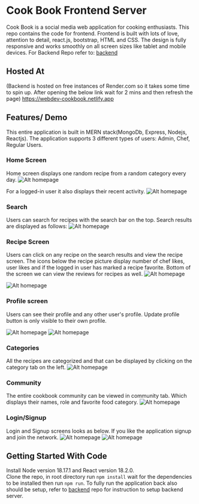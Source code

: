 # Cook Book Frontend Server

Cook Book is a social media web application for cooking enthusiasts. This repo contains the code for frontend. Frontend is built with lots of love, attention to detail, react.js, bootstrap, HTML and CSS.
The design is fully responsive and works smoothly on all screen sizes like tablet and mobile devices. For Backend Repo refer to: [backend](https://github.com/vivekananda-reddy/cookbook-node-server)

## Hosted At
(Backend is hosted on free instances of Render.com so it takes some time to spin up. After opening the below link wait for 2 mins and then refresh the page)
https://webdev-cookbook.netlify.app

## Features/ Demo

This entire application is built in MERN stack(MongoDb, Express, Nodejs, Reactjs). The application supports 3 different types of users: Admin, Chef, Regular Users. 

### Home Screen
Home screen displays one random recipe from a random category every day.
![Alt homepage](./UI%20screenshots/cookbookhome1.JPG)

For a logged-in user it also displays their recent activity.
![Alt homepage](./UI%20screenshots/userhome1.JPG)

### Search
Users can search for recipes with the search bar on the top. Search results are displayed as follows:
![Alt homepage](./UI%20screenshots/cookbooksearch1.JPG)

### Recipe Screen
Users can click on any recipe on the search results and view the recipe screen. The icons below the recipe picture display number of chef likes, user likes and if the logged in user has marked a recipe favorite.
Bottom of the screen we can view the reviews for recipes as well.
![Alt homepage](./UI%20screenshots/recipescreen1.JPG)

![Alt homepage](./UI%20screenshots/recipescreen2.JPG)

### Profile screen
Users can see their profile and any other user's profile. Update profile button is only visible to their own profile.

![Alt homepage](./UI%20screenshots/userprofile1.JPG)
![Alt homepage](./UI%20screenshots/userprofile2.JPG)

### Categories
All the recipes are categorized and that can be displayed by clicking on the category tab on the left.
![Alt homepage](./UI%20screenshots/categories.JPG)

### Community
The entire cookbook community can be viewed in community tab. Which displays their names, role and favorite food category.
![Alt homepage](./UI%20screenshots/communityscreen.JPG)

### Login/Signup

Login and Signup screens looks as below. If you like the application signup and join the network.
![Alt homepage](./UI%20screenshots/loginpage.JPG)
![Alt homepage](./UI%20screenshots/signuppage.JPG)


## Getting Started With Code

Install Node version 18.17.1 and React version 18.2.0. <br>
Clone the repo, in root directory run `npm install` wait for the dependencies to be installed then run `npm run`. 
To fully run the application back also should be setup, refer to [backend](https://github.com/vivekananda-reddy/cookbook-node-server) repo for instruction to setup backend server.
